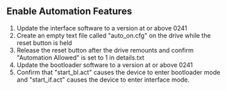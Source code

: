 ## Enable Automation Features
1. Update the interface software to a version at or above 0241
2. Create an empty text file called "auto_on.cfg" on the drive while the reset button is held
3. Release the reset button after the drive remounts and confirm "Automation Allowed" is set to 1 in details.txt
4. Update the bootloader software to a version at or above 0241
5. Confirm that "start_bl.act" causes the device to enter bootloader mode and "start_if.act" causes the device to enter interface mode.
